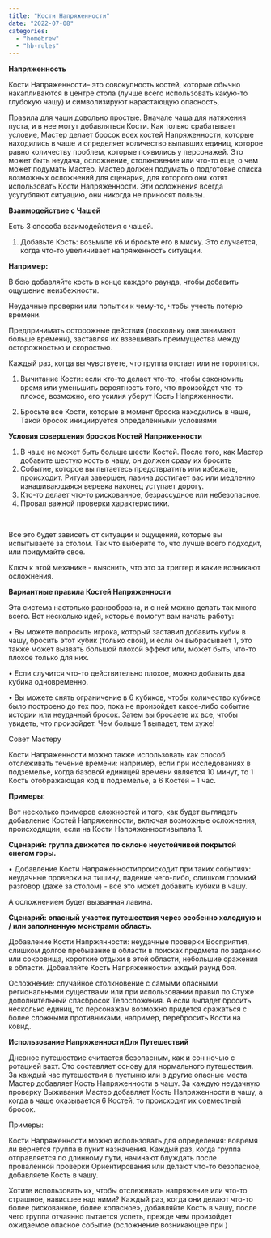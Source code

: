 ```yaml
---
title: "Кости Напряженности"
date: "2022-07-08"
categories: 
  - "homebrew"
  - "hb-rules"
---
```


**Напряженность**

Кости Напряженности– это совокупность костей, которые обычно накапливаются в центре стола (лучше всего использовать какую-то глубокую чашу) и символизируют нарастающую опасность,

Правила для чаши довольно простые. Вначале чаша для натяжения пуста, и в нее могут добавляться Кости. Как только срабатывает условие, Мастер делает бросок всех костей Напряженности, которые находились в чаше и определяет количество выпавших единиц, которое равно количеству проблем, которые появились у персонажей. Это может быть неудача, осложнение, столкновение или что-то еще, о чем может подумать Мастер. Мастер должен подумать о подготовке списка возможных осложнений для сценария, для которого они хотят использовать Кости Напряженности. Эти осложнения всегда усугубляют ситуацию, они никогда не приносят пользы.

**Взаимодействие с Чашей**

Есть 3 способа взаимодействия с чашей.

1. Добавьте Кость: возьмите к6 и бросьте его в миску. Это случается, когда что-то увеличивает напряженность ситуации.

**Например:**

В бою добавляйте кость в конце каждого раунда, чтобы добавить ощущение неизбежности.

Неудачные проверки или попытки к чему-то, чтобы учесть потерю времени.

Предпринимать осторожные действия (поскольку они занимают больше времени), заставляя их взвешивать преимущества между осторожностью и скоростью.

Каждый раз, когда вы чувствуете, что группа отстает или не торопится.

1. Вычитание Кости: если кто-то делает что-то, чтобы сэкономить время или уменьшить вероятность того, что произойдет что-то плохое, возможно, его усилия уберут Кость Напряженности.
    
2. Бросьте все Кости, которые в момент броска находились в чаше, Такой бросок инициируется определёнными условиями
    

**Условия совершения бросков Костей Напряженности**

1. В чаше не может быть больше шести Костей. После того, как Мастер добавите шестую кость в чашу, он должен сразу их бросить
2. Событие, которое вы пытаетесь предотвратить или избежать, происходит. Ритуал завершен, лавина достигает вас или медленно изнашивающаяся веревка наконец уступает дорогу.
3. Кто-то делает что-то рискованное, безрассудное или небезопасное.
4. Провал важной проверки характеристики.

 

Все это будет зависеть от ситуации и ощущений, которые вы испытываете за столом. Так что выберите то, что лучше всего подходит, или придумайте свое.

Ключ к этой механике - выяснить, что это за триггер и какие возникают осложнения.

**Вариантные правила Костей Напряженности**

Эта система настолько разнообразна, и с ней можно делать так много всего. Вот несколько идей, которые помогут вам начать работу:

• Вы можете попросить игрока, который заставил добавить кубик в чашу, бросить этот кубик (только свой), и если он выбрасывает 1, это также может вызвать большой плохой эффект или, может быть, что-то плохое только для них.

• Если случится что-то действительно плохое, можно добавить два кубика одновременно.

• Вы можете снять ограничение в 6 кубиков, чтобы количество кубиков было построено до тех пор, пока не произойдет какое-либо событие истории или неудачный бросок. Затем вы бросаете их все, чтобы увидеть, что произойдет. Чем больше 1 выпадет, тем хуже!

Совет Мастеру

Кости Напряженности можно также использовать как способ отслеживать течение времени: например, если при исследованиях в подземелье, когда базовой единицей времени является 10 минут, то 1 Кость отображающая ход в подземелье, а 6 Костей – 1 час.

**Примеры:**

Вот несколько примеров сложностей и того, как будет выглядеть добавление Костей Напряженности, включая возможные осложнения, происходящии, если на Кости Напряженностивыпала 1.

**Сценарий: группа движется по склоне неустойчивой покрытой снегом горы.**

• Добавление Кости Напряженностипроисходит при таких событиях: неудачные проверки на тишину, падение чего-либо, слишком громкий разговор (даже за столом) - все это может добавить кубики в чашу.

А осложнением будет вызванная лавина.

**Сценарий: опасный участок путешествия через особенно холодную и / или заполненную монстрами область.**

Добавление Кости Напржянности: неудачные проверки Восприятия, слишком долгое пребывание в области в поисках предмета по заданию или сокровища, короткие отдыхи в этой области, небольшие сражения в области. Добавляйте Кость Напряженностик аждый раунд боя.

Осложнение: случайное столкновение с самыми опасными региональными существами или при использовании правил по Стуже дополнительный спасбросок Телосложения. А если выпадет бросить несколько единиц, то персонажам возможно придется сражаться с более сложными противниками, например, перебросить Кости на ковид.

**Использование НапряженностиДля Путешествий**

Дневное путешествие считается безопасным, как и сон ночью с ротацией вахт. Это составляет основу для нормального путешествия. За каждый час путешествия в пустыню или в другие опасные места Мастер добавляет Кость Напряженности в чашу. За каждую неудачную проверку Выживания Мастер добавляет Кость Напряженности в чашу, а когда в чаше оказывается 6 Костей, то происходит их совместный бросок.

Примеры:

Кости Напряженности можно использовать для определения: вовремя ли вернется группа в пункт назначения. Каждый раз, когда группа отправляется по длинному пути, начинают блуждать после проваленной проверки Ориентирования или делают что-то безопасное, добавляете Кость в чашу.

Хотите использовать их, чтобы отслеживать напряжение или что-то страшное, нависшее над ними? Каждый раз, когда они делают что-то более рискованное, более «опасное», добавляйте Кость в чашу, после чего группа отчаянно пытается успеть, прежде чем произойдет ожидаемое опасное событие (осложнение возникающее при )
